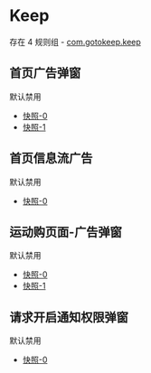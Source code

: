 # Keep

存在 4 规则组 - [com.gotokeep.keep](/src/apps/com.gotokeep.keep.ts)

## 首页广告弹窗

默认禁用

- [快照-0](https://i.gkd.li/i/12706102)
- [快照-1](https://i.gkd.li/i/13761641)

## 首页信息流广告

默认禁用

- [快照-0](https://i.gkd.li/i/12706115)

## 运动购页面-广告弹窗

默认禁用

- [快照-0](https://i.gkd.li/i/12706111)
- [快照-1](https://i.gkd.li/i/13766358)

## 请求开启通知权限弹窗

默认禁用

- [快照-0](https://i.gkd.li/i/13761671)
